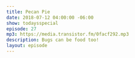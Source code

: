 ```yaml
---
title: Pecan Pie
date: 2018-07-12 04:00:00 -06:00
show: todaysspecial
episode: 27
mp3: https://media.transistor.fm/0facf292.mp3
description: Bugs can be food too!
layout: episode
---
```


